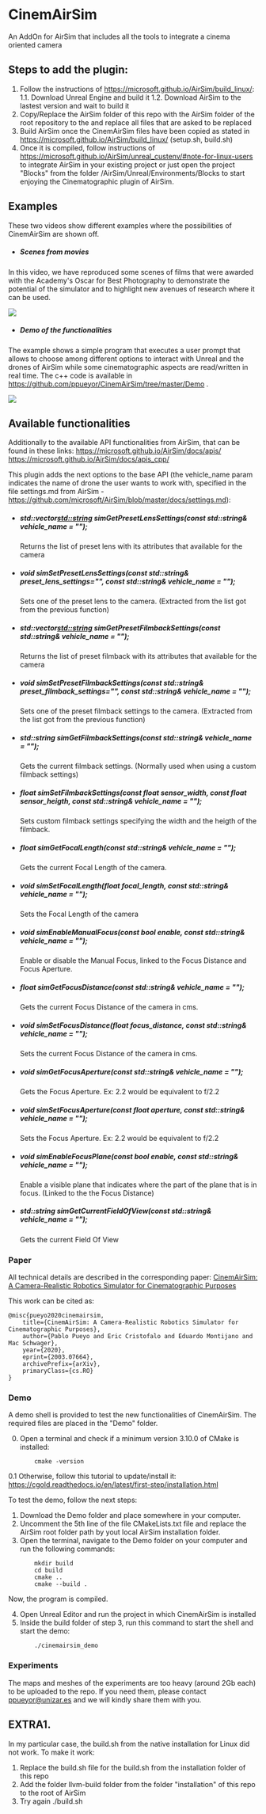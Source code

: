 
# CinemAirSim
An AddOn for AirSim that includes all the tools to integrate a cinema oriented camera

## Steps to add the plugin:

1. Follow the instructions of https://microsoft.github.io/AirSim/build_linux/:
	1.1. Download Unreal Engine and build it
	1.2. Download AirSim to the lastest version and wait to build it
2. Copy/Replace the AirSim folder of this repo with the AirSim folder of the root repository to the and replace all files that are asked to be replaced
3. Build AirSim once the CinemAirSim files have been copied as stated in https://microsoft.github.io/AirSim/build_linux/ (setup.sh, build.sh)
4. Once it is compiled, follow instructions of https://microsoft.github.io/AirSim/unreal_custenv/#note-for-linux-users to integrate AirSim in your existing project or just open the project "Blocks" from the folder /AirSim/Unreal/Environments/Blocks to start enjoying the Cinematographic plugin of AirSim.

## Examples

These two videos show different examples where the possibilities of CinemAirSim are shown off. 

*  ##### Scenes from movies
In this video,  we have reproduced some scenes of films that were awarded with the Academy's Oscar for Best Photography to demonstrate the potential of the simulator and to highlight new avenues of research where it can be used.

[![](https://media.giphy.com/media/LqrDQTsX4pdp8E07II/giphy.gif)](http://www.youtube.com/watch?v=OJGNaitWZVA "")

*  ##### Demo of the functionalities
The example shows a simple program that executes a user prompt that allows to choose among different options to interact with Unreal and the drones of AirSim while some cinematographic aspects are read/written in real time.
The c++ code is available in https://github.com/ppueyor/CinemAirSim/tree/master/Demo .

[![](https://media.giphy.com/media/gjffUhdGIYjlYU1tbq/giphy.gif)](http://www.youtube.com/watch?v=UVY-84DRi3s "")


## Available functionalities
Additionally to the available API functionalities from AirSim, that can be found in these links:
https://microsoft.github.io/AirSim/docs/apis/
https://microsoft.github.io/AirSim/docs/apis_cpp/

This plugin adds the next options to the base API (the vehicle_name param indicates the name of drone the user wants to work with, specified in the file settings.md from AirSim - https://github.com/microsoft/AirSim/blob/master/docs/settings.md):
 *  ##### std::vector<std::string>  simGetPresetLensSettings(const std::string& vehicle_name = "");
	Returns the list of preset lens with its attributes that available for the camera
* ##### void simSetPresetLensSettings(const std::string& preset_lens_settings="", const std::string& vehicle_name = "");
	Sets one of the preset lens to the camera. (Extracted from the list got from the previous function)
 * ##### std::vector<std::string>  simGetPresetFilmbackSettings(const std::string& vehicle_name = "");
	Returns the list of preset filmback with its attributes that available for the camera
* ##### void simSetPresetFilmbackSettings(const std::string& preset_filmback_settings="", const std::string& vehicle_name = "");
	 Sets one of the preset filmback settings to the camera. (Extracted from the list got from the previous function)
* ##### std::string  simGetFilmbackSettings(const std::string& vehicle_name = "");
	 Gets the current filmback settings. (Normally used when using a custom filmback settings)
* ##### float simSetFilmbackSettings(const float sensor_width, const float sensor_heigth, const std::string& vehicle_name = "");
	 Sets custom filmback settings specifying the width and the heigth of the filmback.
* ##### float simGetFocalLength(const std::string& vehicle_name = "");
	 Gets the current Focal Length of the camera.
 * ##### void simSetFocalLength(float focal_length, const std::string& vehicle_name = "");
	 Sets the Focal Length of the camera
 * ##### void simEnableManualFocus(const bool enable, const std::string& vehicle_name = "");
	 Enable or disable the Manual Focus, linked to the Focus Distance and Focus Aperture.
 * ##### float simGetFocusDistance(const std::string& vehicle_name = "");
	 Gets the current Focus Distance of the camera in cms.
 * ##### void simSetFocusDistance(float focus_distance, const std::string& vehicle_name = "");
	 Sets the current Focus Distance of the camera in cms.
 * ##### void  simGetFocusAperture(const std::string& vehicle_name = "");
	 Gets the Focus Aperture. Ex: 2.2 would be equivalent to f/2.2
 * ##### void  simSetFocusAperture(const float aperture, const std::string& vehicle_name = "");
	 Sets the Focus Aperture. Ex: 2.2 would be equivalent to f/2.2
 * ##### void simEnableFocusPlane(const bool enable, const std::string& vehicle_name = "");
	 Enable a visible plane that indicates where the part of the plane that is in focus. (Linked to the the Focus Distance)
* ##### std::string simGetCurrentFieldOfView(const std::string& vehicle_name = "");
	 Gets the current Field Of View

### Paper

All technical details are described in the corresponding paper: [CinemAirSim: A Camera-Realistic Robotics Simulator for Cinematographic Purposes](https://arxiv.org/abs/2003.07664)

This work can be cited as:
```
@misc{pueyo2020cinemairsim,
    title={CinemAirSim: A Camera-Realistic Robotics Simulator for Cinematographic Purposes},
    author={Pablo Pueyo and Eric Cristofalo and Eduardo Montijano and Mac Schwager},
    year={2020},
    eprint={2003.07664},
    archivePrefix={arXiv},
    primaryClass={cs.RO}
}
```
### Demo

A demo shell is provided to test the new functionalities of CinemAirSim. 
The required files are placed in the "Demo" folder.

0. Open a terminal and check if a minimum version 3.10.0 of CMake is installed:
	```console	
		cmake -version
	```
0.1 Otherwise, follow this tutorial to update/install it: https://cgold.readthedocs.io/en/latest/first-step/installation.html

To test the demo, follow the next steps:

1. Download the Demo folder and place somewhere in your  computer.
2. Uncomment the 5th line of the file CMakeLists.txt file and replace the AirSim root folder path by yout local AirSim installation folder.
3. Open the terminal, navigate to the Demo folder on your computer and run the following commands:
	```console
		mkdir build
		cd build
		cmake ..
		cmake --build .
	```
Now, the program is compiled. 

4. Open Unreal Editor and run the project in which CinemAirSim is installed
5. Inside the build folder of step 3, run this command to start the shell and start the demo:
	```console
		./cinemairsim_demo
	```
	
### Experiments

The maps and meshes of the experiments are too heavy (around 2Gb each) to be uploaded to the repo. If you need them, please contact ppueyor@unizar.es and we will kindly share them with you.


## EXTRA1.
In my particular case, the build.sh from the native installation for Linux did not work. To make it work:
1. Replace the build.sh file for the build.sh from the installation folder of this repo
2. Add the folder llvm-build folder from the folder "installation" of this repo to the root of AirSim
3. Try again ./build.sh

